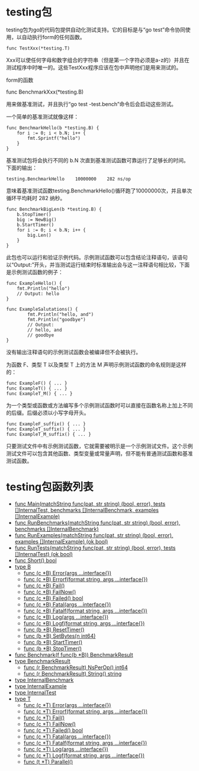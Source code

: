 # testing包

testing包为go的代码包提供自动化测试支持。它的目标是与“go test”命令协同使用，以自动执行form的任何函数。

    func TestXxx(*testing.T)

Xxx可以使任何字母和数字组合的字符串（但是第一个字符必须是a-z的）并且在测试程序中时唯一的。这些TestXxx程序应该在包中声明他们是用来测试的。

form的函数

   func BenchmarkXxx(*testing.B)

用来做基准测试，并且执行“go test -test.bench”命令后会启动这些测试。

一个简单的基准测试就像这样：

    func BenchmarkHello(b *testing.B) {
        for i := 0; i < b.N; i++ {
            fmt.Sprintf("hello")
        }
    }

基准测试包将会执行不同的 b.N 次直到基准测试函数可靠运行了足够长的时间。下面的输出：

    testing.BenchmarkHello    10000000    282 ns/op

意味着基准测试函数testing.BenchmarkHello()循环跑了10000000次，并且单次循环平均耗时 282 纳秒。

    func BenchmarkBigLen(b *testing.B) {
        b.StopTimer()
        big := NewBig()
        b.StartTimer()
        for i := 0; i < b.N; i++ {
            big.Len()
        }
    }

此包也可以运行和验证示例代码。示例测试函数可以包含结论注释语句，该语句以“Output:”开头，并当测试运行结束时标准输出会与这一注释语句相比较，下面是示例测试函数的例子：

    func ExampleHello() {
        fmt.Println("hello")
        // Output: hello
    }

    func ExampleSalutations() {
            fmt.Println("hello, and")
            fmt.Println("goodbye")
            // Output:
            // hello, and
            // goodbye
    }

没有输出注释语句的示例测试函数会被编译但不会被执行。

为函数 F、类型 T 以及类型 T 上的方法 M 声明示例测试函数的命名规则是这样的：

    func ExampleF() { ... }
    func ExampleT() { ... }
    func ExampleT_M() { ... }

为一个类型或函数或方法编写多个示例测试函数时可以直接在函数名称上加上不同的后缀。后缀必须以小写字母开头。

    func ExampleF_suffix() { ... }
    func ExampleT_suffix() { ... }
    func ExampleT_M_suffix() { ... }
    
只要测试文件中有示例测试函数，它就需要被明示是一个示例测试文件。这个示例测试文件可以包含其他函数、类型变量或常量声明，但不能有普通测试函数和基准测试函数。

# testing包函数列表

- [func Main(matchString func(pat, str string) (bool, error), tests []InternalTest, benchmarks []InternalBenchmark, examples []InternalExample)](Main.md)
- [func RunBenchmarks(matchString func(pat, str string) (bool, error), benchmarks []InternalBenchmark)](RunBenchmarks.md)
- [func RunExamples(matchString func(pat, str string) (bool, error), examples []InternalExample) (ok bool)](RunExamples.md)
- [func RunTests(matchString func(pat, str string) (bool, error), tests []InternalTest) (ok bool)](RunTests.md)
- [func Short() bool](Short.md)
- [type B](B.md)
  - [func (c *B) Error(args ...interface{})](B_Error.md)
  - [func (c *B) Errorf(format string, args ...interface{})](B_Errorf.md)
  - [func (c *B) Fail()](B_Fail.md)
  - [func (c *B) FailNow()](B_FailNow.md)
  - [func (c *B) Failed() bool](B_Failed.md)
  - [func (c *B) Fatal(args ...interface{})](B_Fatal.md)
  - [func (c *B) Fatalf(format string, args ...interface{})](B_Fatalf.md)
  - [func (c *B) Log(args ...interface{})](B_Log.md)
  - [func (c *B) Logf(format string, args ...interface{})](B_Logf.md)
  - [func (b *B) ResetTimer()](B_ResetTimer.md)
  - [func (b *B) SetBytes(n int64)](B_SetBytes.md)
  - [func (b *B) StartTimer()](B_StartTimer.md)
  - [func (b *B) StopTimer()](B_StopTimer.md)
- [func Benchmark(f func(b *B)) BenchmarkResult](Benchmark.md)
- [type BenchmarkResult](BenchmarkResult.md)
  - [func (r BenchmarkResult) NsPerOp() int64](BenchmarkResult_NsPerOp.md)
  - [func (r BenchmarkResult) String() string](BenchmarkResult_String.md)
- [type InternalBenchmark](InternalBenchmark.md)
- [type InternalExample](InternalExample.md)
- [type InternalTest](InternalTest.md)
- [type T](T.md)
  - [func (c *T) Error(args ...interface{})](T_Error.md)
  - [func (c *T) Errorf(format string, args ...interface{})](T_Errorf.md)
  - [func (c *T) Fail()](T_Fail.md)
  - [func (c *T) FailNow()](T_FailNow.md)
  - [func (c *T) Failed() bool](T_Failed.md)
  - [func (c *T) Fatal(args ...interface{})](T_Fatal.md)
  - [func (c *T) Fatalf(format string, args ...interface{})](T_Fatalf.md)
  - [func (c *T) Log(args ...interface{})](T_Log.md)
  - [func (c *T) Logf(format string, args ...interface{})](T_Logf.md)
  - [func (t *T) Parallel()](T_Parallel.md)

